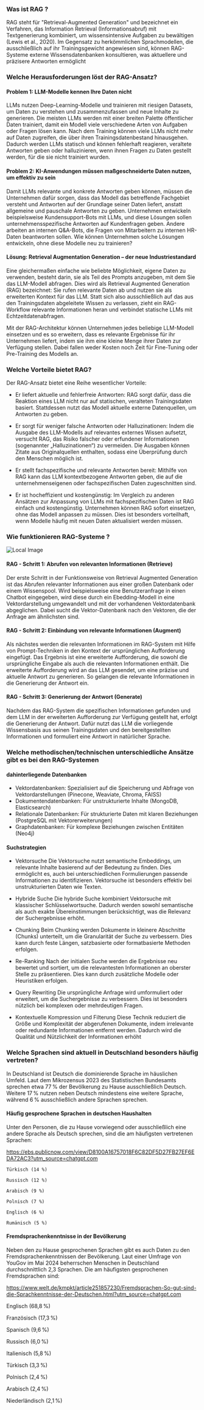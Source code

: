 ### Was ist RAG ?
RAG steht für "Retrieval-Augmented Generation" und bezeichnet ein Verfahren, das Information Retrieval (Informationsabruf) mit Textgenerierung kombiniert, um wissensintensive Aufgaben zu bewältigen (Lewis et al., 2020). Im Gegensatz zu herkömmlichen Sprachmodellen, die ausschließlich auf ihr Trainingsgewicht angewiesen sind, können RAG-Systeme externe Wissensdatenbanken konsultieren, was aktuellere und präzisere Antworten ermöglicht


### Welche Herausforderungen löst der RAG-Ansatz?

#### Problem 1: LLM-Modelle kennen Ihre Daten nicht
LLMs nutzen Deep-Learning-Modelle und trainieren mit riesigen Datasets, um Daten zu verstehen und zusammenzufassen und neue Inhalte zu generieren. Die meisten LLMs werden mit einer breiten Palette öffentlicher Daten trainiert, damit ein Modell viele verschiedene Arten von Aufgaben oder Fragen lösen kann. Nach dem Training können viele LLMs nicht mehr auf Daten zugreifen, die über ihren Trainingsdatenbestand hinausgehen. Dadurch werden LLMs statisch und können fehlerhaft reagieren, veraltete Antworten geben oder halluzinieren, wenn ihnen Fragen zu Daten gestellt werden, für die sie nicht trainiert wurden.

#### Problem 2: KI-Anwendungen müssen maßgeschneiderte Daten nutzen, um effektiv zu sein
Damit LLMs relevante und konkrete Antworten geben können, müssen die Unternehmen dafür sorgen, dass das Modell das betreffende Fachgebiet versteht und Antworten auf der Grundlage seiner Daten liefert, anstatt allgemeine und pauschale Antworten zu geben. Unternehmen entwickeln beispielsweise Kundensupport-Bots mit LLMs, und diese Lösungen sollen unternehmensspezifische Antworten auf Kundenfragen geben. Andere arbeiten an internen Q&A-Bots, die Fragen von Mitarbeitern zu internen HR-Daten beantworten sollen. Wie können Unternehmen solche Lösungen entwickeln, ohne diese Modelle neu zu trainieren?

#### Lösung: Retrieval Augmentation Generation – der neue Industriestandard
Eine gleichermaßen einfache wie beliebte Möglichkeit, eigene Daten zu verwenden, besteht darin, sie als Teil des Prompts anzugeben, mit dem Sie das LLM-Modell abfragen. Dies wird als Retrieval Augmented Generation (RAG) bezeichnet: Sie rufen relevante Daten ab und nutzen sie als erweiterten Kontext für das LLM. Statt sich also ausschließlich auf das aus den Trainingsdaten abgeleitete Wissen zu verlassen, zieht ein RAG-Workflow relevante Informationen heran und verbindet statische LLMs mit Echtzeitdatenabfragen.

Mit der RAG-Architektur können Unternehmen jedes beliebige LLM-Modell einsetzen und es so erweitern, dass es relevante Ergebnisse für ihr Unternehmen liefert, indem sie ihm eine kleine Menge ihrer Daten zur Verfügung stellen. Dabei fallen weder Kosten noch Zeit für Fine-Tuning oder Pre-Training des Modells an.


### Welche Vorteile bietet RAG?
Der RAG-Ansatz bietet eine Reihe wesentlicher Vorteile:

- Er liefert aktuelle und fehlerfreie Antworten: RAG sorgt dafür, dass die Reaktion eines LLM nicht nur auf statischen, veralteten Trainingsdaten basiert. Stattdessen nutzt das Modell aktuelle externe Datenquellen, um Antworten zu geben.

- Er sorgt für weniger falsche Antworten oder Halluzinationen: Indem die Ausgabe des LLM-Modells auf relevantes externes Wissen aufsetzt, versucht RAG, das Risiko falscher oder erfundener Informationen (sogenannter „Halluzinationen“) zu vermeiden. Die Ausgaben können Zitate aus Originalquellen enthalten, sodass eine Überprüfung durch den Menschen möglich ist.

- Er stellt fachspezifische und relevante Antworten bereit: Mithilfe von RAG kann das LLM kontextbezogene Antworten geben, die auf die unternehmenseigenen oder fachspezifischen Daten zugeschnitten sind.

- Er ist hocheffizient und kostengünstig: Im Vergleich zu anderen Ansätzen zur Anpassung von LLMs mit fachspezifischen Daten ist RAG einfach und kostengünstig. Unternehmen können RAG sofort einsetzen, ohne das Modell anpassen zu müssen. Dies ist besonders vorteilhaft, wenn Modelle häufig mit neuen Daten aktualisiert werden müssen.

### Wie funktionieren RAG-Systeme ?

![Local Image](./image.png)

#### RAG - Schritt 1: Abrufen von relevanten Informationen (Retrieve)
Der erste Schritt in der Funktionsweise von Retrieval Augmented Generation ist das Abrufen relevanter Informationen aus einer großen Datenbank oder einem Wissenspool. Wird beispielsweise eine Benutzeranfrage in einen Chatbot eingegeben, wird diese durch ein Ebedding-Modell in eine Vektordarstellung umgewandelt und mit der vorhandenen Vektordatenbank abgeglichen. Dabei sucht die Vektor-Datenbank nach den Vektoren, die der Anfrage am ähnlichsten sind.

#### RAG - Schritt 2: Einbindung von relevante Informationen (Augment)
Als nächstes  werden die relevanten Informationen im RAG-System mit Hilfe von Prompt-Techniken in den Kontext der ursprünglichen Aufforderung eingefügt. Das Ergebnis ist eine erweiterte Aufforderung, die sowohl die ursprüngliche Eingabe als auch die relevanten Informationen enthält. Die erweiterte Aufforderung wird an das LLM gesendet, um eine präzise und aktuelle Antwort zu generieren. So gelangen die relevante Informationen in die Generierung der Antwort ein.

#### RAG - Schritt 3: Generierung der Antwort (Generate)
Nachdem das RAG-System die spezifischen Informationen gefunden und dem LLM in der erweiterten Aufforderung zur Verfügung gestellt hat, erfolgt die Generierung der Antwort. Dafür nutzt das LLM die vorliegende Wissensbasis aus seinen Trainingsdaten und den bereitgestellten Informationen und formuliert eine Antwort in natürlicher Sprache.


### Welche methodischen/technischen unterschiedliche Ansätze gibt es bei den RAG-Systemen

#### dahinterliegende Datenbanken
- Vektordatenbanken: Spezialisiert auf die Speicherung und Abfrage von Vektordarstellungen (Pinecone, Weaviate, Chroma, FAISS)
- Dokumentendatenbanken: Für unstrukturierte Inhalte (MongoDB, Elasticsearch)
- Relationale Datenbanken: Für strukturierte Daten mit klaren Beziehungen (PostgreSQL mit Vektorerweiterungen)
- Graphdatenbanken: Für komplexe Beziehungen zwischen Entitäten (Neo4j)


#### Suchstrategien

- Vektorsuche
Die Vektorsuche nutzt semantische Embeddings, um relevante Inhalte basierend auf der Bedeutung zu finden. Dies ermöglicht es, auch bei unterschiedlichen Formulierungen passende Informationen zu identifizieren. Vektorsuche ist besonders effektiv bei unstrukturierten Daten wie Texten.

- Hybride Suche
Die hybride Suche kombiniert Vektorsuche mit klassischer Schlüsselwortsuche. Dadurch werden sowohl semantische als auch exakte Übereinstimmungen berücksichtigt, was die Relevanz der Suchergebnisse erhöht.

- Chunking
Beim Chunking werden Dokumente in kleinere Abschnitte (Chunks) unterteilt, um die Granularität der Suche zu verbessern. Dies kann durch feste Längen, satzbasierte oder formatbasierte Methoden erfolgen.

- Re-Ranking
Nach der initialen Suche werden die Ergebnisse neu bewertet und sortiert, um die relevantesten Informationen an oberster Stelle zu präsentieren. Dies kann durch zusätzliche Modelle oder Heuristiken erfolgen.

- Query Rewriting
Die ursprüngliche Anfrage wird umformuliert oder erweitert, um die Suchergebnisse zu verbessern. Dies ist besonders nützlich bei komplexen oder mehrdeutigen Fragen.

- Kontextuelle Kompression und Filterung
Diese Technik reduziert die Größe und Komplexität der abgerufenen Dokumente, indem irrelevante oder redundante Informationen entfernt werden. Dadurch wird die Qualität und Nützlichkeit der Informationen erhöht

### Welche Sprachen sind aktuell in Deutschland besonders häufig vertreten?

In Deutschland ist Deutsch die dominierende Sprache im häuslichen Umfeld. Laut dem Mikrozensus 2023 des Statistischen Bundesamts sprechen etwa 77 % der Bevölkerung zu Hause ausschließlich Deutsch. Weitere 17 % nutzen neben Deutsch mindestens eine weitere Sprache, während 6 % ausschließlich andere Sprachen sprechen.

#### Häufig gesprochene Sprachen in deutschen Haushalten

Unter den Personen, die zu Hause vorwiegend oder ausschließlich eine andere Sprache als Deutsch sprechen, sind die am häufigsten vertretenen Sprachen:

https://ebs.publicnow.com/view/D8100A16757018F6C82DF5D27FB27EF6EDA72AC3?utm_source=chatgpt.com


    Türkisch (14 %)

    Russisch (12 %)

    Arabisch (9 %)

    Polnisch (7 %)

    Englisch (6 %)

    Rumänisch (5 %)

#### Fremdsprachenkenntnisse in der Bevölkerung

Neben den zu Hause gesprochenen Sprachen gibt es auch Daten zu den Fremdsprachenkenntnissen der Bevölkerung. Laut einer Umfrage von YouGov im Mai 2024 beherrschen Menschen in Deutschland durchschnittlich 2,3 Sprachen. Die am häufigsten gesprochenen Fremdsprachen sind:

https://www.welt.de/kmpkt/article251857230/Fremdsprachen-So-gut-sind-die-Sprachkenntnisse-der-Deutschen.html?utm_source=chatgpt.com


Englisch (68,8 %)

Französisch (17,3 %)

Spanisch (9,6 %)

Russisch (6,0 %)

Italienisch (5,8 %)

Türkisch (3,3 %)

Polnisch (2,4 %)

Arabisch (2,4 %)

Niederländisch (2,1 %)